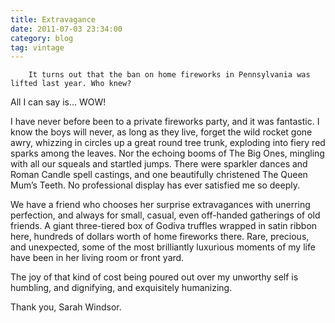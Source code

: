 ```yaml
---
title: Extravagance
date: 2011-07-03 23:34:00
category: blog
tag: vintage
---
```

        It turns out that the ban on home fireworks in Pennsylvania was lifted last year. Who knew?

All I can say is… WOW!

I have never before been to a private fireworks party, and it was fantastic. I know the boys will never, as long as they live, forget the wild rocket gone awry, whizzing in circles up a great round tree trunk, exploding into fiery red sparks among the leaves. Nor the echoing booms of The Big Ones, mingling with all our squeals and startled jumps. There were sparkler dances and Roman Candle spell castings, and one beautifully christened The Queen Mum’s Teeth. No professional display has ever satisfied me so deeply. 

We have a friend who chooses her surprise extravagances with unerring perfection, and always for small, casual, even off-handed gatherings of old friends. A giant three-tiered box of Godiva truffles wrapped in satin ribbon here, hundreds of dollars worth of home fireworks there. Rare, precious, and unexpected, some of the most brilliantly luxurious moments of my life have been in her living room or front yard.

The joy of that kind of cost being poured out over my unworthy self is humbling, and dignifying, and exquisitely humanizing.

Thank you, Sarah Windsor.